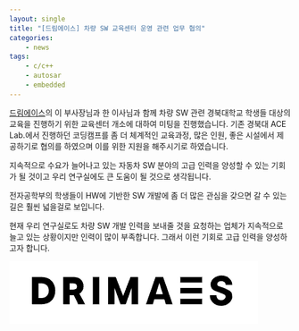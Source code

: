 ```yaml
---
layout: single
title: "[드림에이스] 차량 SW 교육센터 운영 관련 업무 협의"
categories: 
    - news
tags: 
    - c/c++
    - autosar
    - embedded
---
```


[드림에이스](https://drimaes.com/)의 이 부사장님과 한 이사님과 함께 차량 SW 관련 경북대학교 학생들 대상의 교육을 진행하기 위한 교육센터 개소에 대하여 미팅을 진행했습니다. 
기존 경북대 ACE Lab.에서 진행하던 코딩캠프를 좀 더 체계적인 교육과정, 많은 인원, 좋은 시설에서 제공하기로 협의를 하였으며 이를 위한 지원을 해주시기로 하였습니다.

지속적으로 수요가 늘어나고 있는 자동차 SW 분야의 고급 인력을 양성할 수 있는 기회가 될 것이고 우리 연구실에도 큰 도움이 될 것으로 생각됩니다.

전자공학부의 학생들이 HW에 기반한 SW 개발에 좀 더 많은 관심을 갖으면 갈 수 있는 길은 훨씬 넓을걸로 보입니다.

현재 우리 연구실로도 차량 SW 개발 인력을 보내줄 것을 요청하는 업체가 지속적으로 늘고 있는 상황이지만 인력이 많이 부족합니다. 그래서 이런 기회로 고급 인력을 양성하고자 합니다.


![Drimaes logo](/assets/img/post/drimaes_logo.png)


